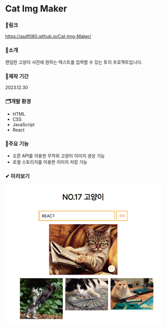 # Cat Img Maker

### 🔗링크
https://asdf080.github.io/Cat-Img-Maker/

### 🔎소개
랜덤한 고양이 사진에 원하는 텍스트를 입력할 수 있는 토이 프로젝트입니다.

### 📅제작 기간
2023.12.30

### 🗂개발 환경
- HTML
- CSS
- JavaScript
- React

### 🎈주요 기능
- 오픈 API를 이용한 무작위 고양이 이미지 생성 기능
- 로컬 스토리지를 이용한 이미지 저장 기능

### ✔ 미리보기
![preview](./resources/preview.PNG)
